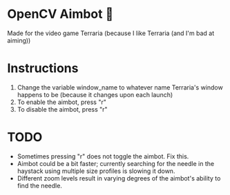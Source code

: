 ﻿# OpenCV Aimbot 🤖

Made for the video game Terraria (because I like Terraria (and I'm bad at aiming))

# Instructions
1. Change the variable window_name to whatever name Terraria's window happens to be (because it changes upon each launch)
2. To enable the aimbot, press "r"
3. To disable the aimbot, press "r"

# TODO
- Sometimes pressing "r" does not toggle the aimbot. Fix this.
- Aimbot could be a bit faster; currently searching for the needle in the haystack using multiple size profiles is slowing it down.
- Different zoom levels result in varying degrees of the aimbot's ability to find the needle.
